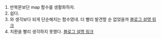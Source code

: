 1. 반복문보단 map 함수를 생활화하자.
2. 쉽다.
3. 와 생각보다 되게 단순해지는 함수였네. 더 빨리 발견할 순 없었을까
   [블로그 설명 링크](https://junsoopooh.github.io/study/algorithm240304/)
4. 치환을 빨리 생각하지 못했다. [블로그 설명 링크](https://junsoopooh.github.io/study/algorithm240305/)
